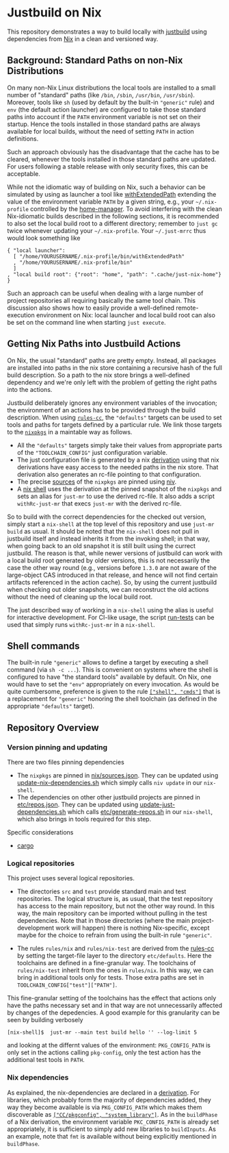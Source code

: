 # Justbuild on Nix

This repository demonstrates a way to build locally with
[justbuild](https://github.com/just-buildsystem/justbuild)
using dependencies from [Nix](https://nixos.org/) in a clean and
versioned way.

## Background: Standard Paths on non-Nix Distributions

On many non-Nix Linux distributions the local tools are installed to
a small number of "standard" paths (like `/bin`, `/sbin`, `/usr/bin`,
`/usr/sbin`). Moreover, tools like `sh` (used by default by the
built-in `"generic"` rule) and `env` (the default action launcher)
are configured to take those standard paths into account if the
`PATH` environment variable is not set on their startup. Hence
the tools installed in those standard paths are always available
for local builds, without the need of setting `PATH` in action
definitions.

Such an approach obviously has the disadvantage that the cache has
to be cleared, whenever the tools installed in those standard
paths are updated. For users following a stable release with only
security fixes, this can be acceptable.

While not the idiomatic way of building on Nix, such a
behavior can be simulated by using as launcher a tool
like [withExtendedPath](./src/withExtendedPath/extend-path.cc)
extending the value of the environment variable `PATH` by
a given string, e.g., your `~/.nix-profile` controlled by
the [home-manager](https://rycee.gitlab.io/home-manager/"). To
avoid interfering with the clean Nix-idiomatic builds described
in the following sections, it is recommended to also set the local
build root to a different directory; remember to `just gc` twice
whenever updating your `~/.nix-profile`. Your `~/.just-mrrc` thus
would look something like
```
{ "local launcher":
  [ "/home/YOURUSERNAME/.nix-profile/bin/withExtendedPath"
  , "/home/YOURUSERNAME/.nix-profile/bin"
  ]
, "local build root": {"root": "home", "path": ".cache/just-nix-home"}
}
```
Such an approach can be useful when dealing with a large number of
project repositories all requiring basically the same tool chain.
This discussion also shows how to easily provide a well-defined
remote-execution environment on Nix: local launcher and local build
root can also be set on the command line when starting `just execute`.

## Getting Nix Paths into Justbuild Actions

On Nix, the usual "standard" paths are pretty empty. Instead, all
packages are installed into paths in the nix store containing a recursive
hash of the full build description. So a path to the nix store brings
a well-defined dependency and we're only left with the problem of
getting the right paths into the actions.

Justbuild deliberately ignores any environment variables of the invocation;
the environment of an actions has to be provided through the build description.
When using [`rules-cc`](https://github.com/just-buildsystem/rules-cc),
the `"defaults"` targets can be used to set tools and paths for
targets defined by a particular rule. We link those targets to
the [`nixpkgs`](https://github.com/NixOS/nixpkgs) in a maintable
way as follows.
 - All the `"defaults"` targets simply take their values from appropriate
   parts of the `"TOOLCHAIN_CONFIG"` just configuration variable.
 - The just configuration file is generated by a
   nix [derivation](./nix-dependencies/dependencies.nix) using that
   nix derivations have easy access to the needed paths in the nix
   store. That derivation also generates an rc-file pointing to
   that configuration.
 - The precise [sources](./nix/sources.json) of the `nixpkgs` are
   pinned using [niv](https://github.com/nmattia/niv).
 - A [nix shell](./shell.nix) uses the derivation at the pinned
   snapshot of the `nixpkgs` and sets an alias for `just-mr` to
   use the derived rc-file. It also adds a script `withRc-just-mr`
   that execs `just-mr` with the derived rc-file.

So to build with the correct dependencies for the checked out version,
simply start a `nix-shell` at the top level of this repository and
use `just-mr build` as usual. It should be noted that the `nix-shell`
does not pull in justbuild itself and instead inherits it from the
invoking shell; in that way, when going back to an old snapshot
it is still built using the currect justbuild. The reason is that,
while newer versions of justbuild can work with a local build root
generated by older versions, this is not necessarily the case the
other way round (e.g., versions before `1.3.0` are not aware of
the large-object CAS introduced in that release, and hence will
not find certain artifacts referenced in the action cache). So,
by using the current justbuild when checking out older snapshots,
we can reconstruct the old actions without the need of cleaning up
the local build root.

The just described way of working in a `nix-shell` using the
alias is useful for interactive development. For CI-like usage,
the script [run-tests](./run-tests) can be used that simply runs
`withRc-just-mr` in a `nix-shell`.

## Shell commands

The built-in rule `"generic"` allows to define a target by
executing a shell command (via `sh -c ...`). This is convenient
on systems where the shell is configured to have "the standard
tools" available by default. On Nix, one would have to set
the `"env"` appropriately on every invocation. As would be
quite cumbersome, preference is given to the
rule [`["shell", "cmds"]`](https://github.com/just-buildsystem/rules-cc?tab=readme-ov-file#rule-shell-cmds)
that is a replacement for `"generic"` honoring the shell toolchain (as
defined in the appropriate `"defaults"` target).


## Repository Overview

### Version pinning and updating

There are two files pinning dependencies
 - The `nixpkgs` are pinned in [nix/sources.json](./nix/sources.json). They can
   be updated using [update-nix-dependencies.sh](./update-nix-dependencies.sh)
   which simply calls `niv update` in our `nix-shell`.
 - The dependencies on other other justbuild projects are
   pinned in [etc/repos.json](etc/repos.json). They can be updated using
   [update-just-dependencies.sh](./update-just-dependencies.sh) which
   calls [etc/generate-repos.sh](./etc/generate-repos.sh) in our `nix-shell`,
   which also brings in tools required for this step.

Specific considerations
 - [cargo](./src/rust/cargo/README.md)

### Logical repositories

This project uses several logical repositories.

 - The directories `src` and `test` provide standard main and test
   repositories. The logical structure is, as usual, that the test
   repository has access to the main repository, but not the other
   way round. In this way, the main repository can be imported
   without pulling in the test dependencies. Note that in those
   directories (where the main project-development work will happen)
   there is nothing Nix-specific, except maybe for the choice to
   refrain from using the built-in rule `"generic"`.

 - The rules `rules/nix` and `rules/nix-test` are derived from
   the [rules-cc](https://github.com/just-buildsystem/rules-cc) by
   setting the target-file layer to the directory `etc/defaults`.
   Here the toolchains are defined in a fine-granular way. The toolchains
   of `rules/nix-test` inherit from the ones in `rules/nix`. In this
   way, we can bring in additional tools only for tests. Those extra
   paths are set in `TOOLCHAIN_CONFIG["test"]["PATH"]`.

This fine-granular setting of the toolchains has the effect that actions only
have the paths necessary set and in that way are not unnecessarily affected
by changes of the depedencies. A good example for this granularity can be
seen by building verbosely
```
[nix-shell]$  just-mr --main test build hello '' --log-limit 5
```
and looking at the differnt values of the environment: `PKG_CONFIG_PATH`
is only set in the actions calling `pkg-config`, only the test
action has the additional test tools in `PATH`.

### Nix dependencies

As explained, the nix-dependencies are declared in
a [derivation](./nix-dependencies/dependencies.nix). For
libraries, which probably form the majority of dependencies
added, they way they become available is via `PKG_CONFIG_PATH`
which makes them discoverable
as [`["CC/pkgconfig", "system_library"]`](https://github.com/just-buildsystem/rules-cc?tab=readme-ov-file#rule-ccpkgconfig-system_library).
As in the `buildPhase` of a Nix derivation, the environment variable
`PKC_CONFIG_PATH` is already set appropriately, it is sufficient
to simply add new libraries to `buildInputs`. As an example, note
that `fmt` is available without being explicitly mentioned in
`buildPhase`.
